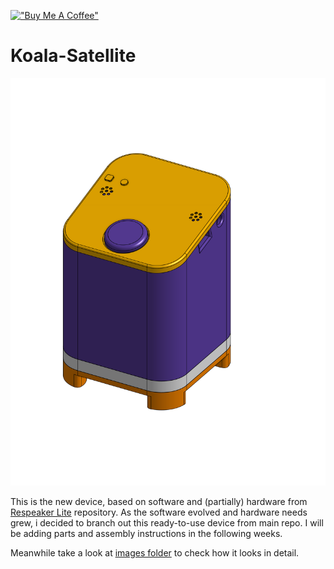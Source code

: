 [!["Buy Me A Coffee"](https://www.buymeacoffee.com/assets/img/custom_images/orange_img.png)](https://www.buymeacoffee.com/formatbce)

# Koala-Satellite

<img src="/casing/images/assembled.png" width=600 />

This is the new device, based on software and (partially) hardware from [Respeaker Lite](https://github.com/formatBCE/Respeaker-Lite-ESPHome-integration) repository.
As the software evolved and hardware needs grew, i decided to branch out this ready-to-use device from main repo.
I will be adding parts and assembly instructions in the following weeks.

Meanwhile take a look at [images folder](/casing/images) to check how it looks in detail.
